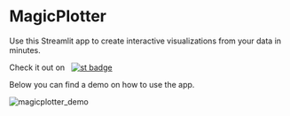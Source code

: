 # MagicPlotter

Use this Streamlit app to create interactive visualizations from your data in minutes.

Check it out on &nbsp; [![st badge](https://img.shields.io/badge/MagicPlotter-lightgrey?style=flat-square&logo=streamlit&labelColor=white)](https://magicplotter.streamlit.app/)

Below you can find a demo on how to use the app.

![magicplotter_demo](https://github.com/pedromasb/magicplotter/assets/112410947/9f0c5198-ec37-4014-a150-6ce836cea5f9)
